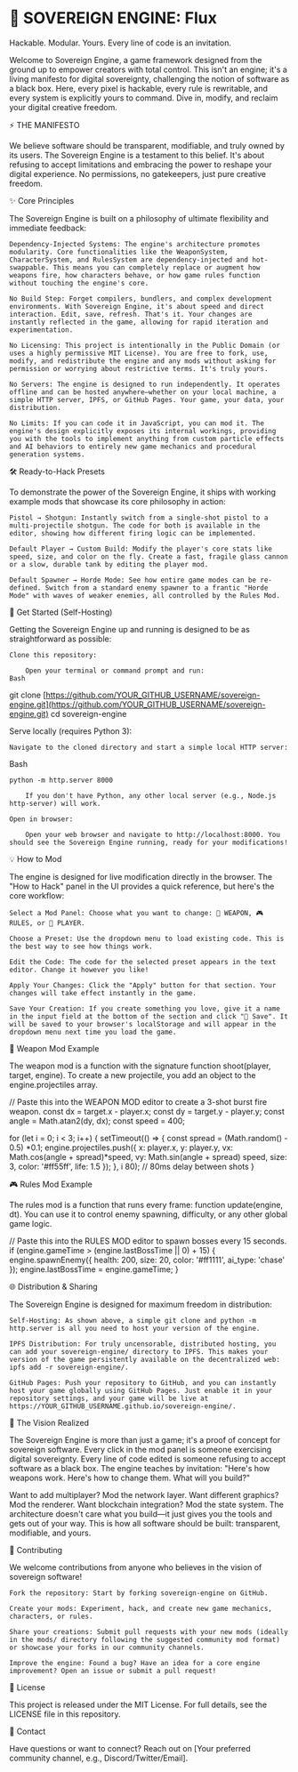 # 🚀 SOVEREIGN ENGINE: Flux

Hackable. Modular. Yours. Every line of code is an invitation.

Welcome to Sovereign Engine, a game framework designed from the ground up to empower creators with total control. This isn't an engine; it's a living manifesto for digital sovereignty, challenging the notion of software as a black box. Here, every pixel is hackable, every rule is rewritable, and every system is explicitly yours to command. Dive in, modify, and reclaim your digital creative freedom.

⚡ THE MANIFESTO

We believe software should be transparent, modifiable, and truly owned by its users. The Sovereign Engine is a testament to this belief. It's about refusing to accept limitations and embracing the power to reshape your digital experience. No permissions, no gatekeepers, just pure creative freedom.

✨ Core Principles

The Sovereign Engine is built on a philosophy of ultimate flexibility and immediate feedback:

    Dependency-Injected Systems: The engine's architecture promotes modularity. Core functionalities like the WeaponSystem, CharacterSystem, and RulesSystem are dependency-injected and hot-swappable. This means you can completely replace or augment how weapons fire, how characters behave, or how game rules function without touching the engine's core.

    No Build Step: Forget compilers, bundlers, and complex development environments. With Sovereign Engine, it's about speed and direct interaction. Edit, save, refresh. That's it. Your changes are instantly reflected in the game, allowing for rapid iteration and experimentation.

    No Licensing: This project is intentionally in the Public Domain (or uses a highly permissive MIT License). You are free to fork, use, modify, and redistribute the engine and any mods without asking for permission or worrying about restrictive terms. It's truly yours.

    No Servers: The engine is designed to run independently. It operates offline and can be hosted anywhere—whether on your local machine, a simple HTTP server, IPFS, or GitHub Pages. Your game, your data, your distribution.

    No Limits: If you can code it in JavaScript, you can mod it. The engine's design explicitly exposes its internal workings, providing you with the tools to implement anything from custom particle effects and AI behaviors to entirely new game mechanics and procedural generation systems.

🛠️ Ready-to-Hack Presets

To demonstrate the power of the Sovereign Engine, it ships with working example mods that showcase its core philosophy in action:

    Pistol → Shotgun: Instantly switch from a single-shot pistol to a multi-projectile shotgun. The code for both is available in the editor, showing how different firing logic can be implemented.

    Default Player → Custom Build: Modify the player's core stats like speed, size, and color on the fly. Create a fast, fragile glass cannon or a slow, durable tank by editing the player mod.

    Default Spawner → Horde Mode: See how entire game modes can be re-defined. Switch from a standard enemy spawner to a frantic "Horde Mode" with waves of weaker enemies, all controlled by the Rules Mod.

🚀 Get Started (Self-Hosting)

Getting the Sovereign Engine up and running is designed to be as straightforward as possible:

    Clone this repository:

        Open your terminal or command prompt and run:
    Bash

git clone [https://github.com/YOUR_GITHUB_USERNAME/sovereign-engine.git](https://github.com/YOUR_GITHUB_USERNAME/sovereign-engine.git)
cd sovereign-engine

Serve locally (requires Python 3):

    Navigate to the cloned directory and start a simple local HTTP server:

Bash

    python -m http.server 8000

        If you don't have Python, any other local server (e.g., Node.js http-server) will work.

    Open in browser:

        Open your web browser and navigate to http://localhost:8000. You should see the Sovereign Engine running, ready for your modifications!

💡 How to Mod

The engine is designed for live modification directly in the browser. The "How to Hack" panel in the UI provides a quick reference, but here's the core workflow:

    Select a Mod Panel: Choose what you want to change: 🔫 WEAPON, 🎮 RULES, or 🧍 PLAYER.

    Choose a Preset: Use the dropdown menu to load existing code. This is the best way to see how things work.

    Edit the Code: The code for the selected preset appears in the text editor. Change it however you like!

    Apply Your Changes: Click the "Apply" button for that section. Your changes will take effect instantly in the game.

    Save Your Creation: If you create something you love, give it a name in the input field at the bottom of the section and click "💾 Save". It will be saved to your browser's localStorage and will appear in the dropdown menu next time you load the game.

🔫 Weapon Mod Example

The weapon mod is a function with the signature function shoot(player, target, engine). To create a new projectile, you add an object to the engine.projectiles array.

// Paste this into the WEAPON MOD editor to create a 3-shot burst fire weapon.
const dx = target.x - player.x;
const dy = target.y - player.y;
const angle = Math.atan2(dy, dx);
const speed = 400;

for (let i = 0; i < 3; i++) {
  setTimeout(() => {
    const spread = (Math.random() - 0.5) *0.1;
    engine.projectiles.push({
      x: player.x, y: player.y,
      vx: Math.cos(angle + spread)*speed,
      vy: Math.sin(angle + spread) speed,
      size: 3, color: '#ff55ff', life: 1.5
    });
  }, i 80); // 80ms delay between shots
}

🎮 Rules Mod Example

The rules mod is a function that runs every frame: function update(engine, dt). You can use it to control enemy spawning, difficulty, or any other global game logic.

// Paste this into the RULES MOD editor to spawn bosses every 15 seconds.
if (engine.gameTime > (engine.lastBossTime || 0) + 15) {
  engine.spawnEnemy({
    health: 200,
    size: 20,
    color: '#ff1111',
    ai_type: 'chase'
  });
  engine.lastBossTime = engine.gameTime;
}

🌐 Distribution & Sharing

The Sovereign Engine is designed for maximum freedom in distribution:

    Self-Hosting: As shown above, a simple git clone and python -m http.server is all you need to host your version of the engine.

    IPFS Distribution: For truly uncensorable, distributed hosting, you can add your sovereign-engine/ directory to IPFS. This makes your version of the game persistently available on the decentralized web: ipfs add -r sovereign-engine/.

    GitHub Pages: Push your repository to GitHub, and you can instantly host your game globally using GitHub Pages. Just enable it in your repository settings, and your game will be live at https://YOUR_GITHUB_USERNAME.github.io/sovereign-engine/.

🔮 The Vision Realized

The Sovereign Engine is more than just a game; it's a proof of concept for sovereign software. Every click in the mod panel is someone exercising digital sovereignty. Every line of code edited is someone refusing to accept software as a black box. The engine teaches by invitation: "Here's how weapons work. Here's how to change them. What will you build?"

Want to add multiplayer? Mod the network layer. Want different graphics? Mod the renderer. Want blockchain integration? Mod the state system. The architecture doesn't care what you build—it just gives you the tools and gets out of your way. This is how all software should be built: transparent, modifiable, and yours.

🤝 Contributing

We welcome contributions from anyone who believes in the vision of sovereign software!

    Fork the repository: Start by forking sovereign-engine on GitHub.

    Create your mods: Experiment, hack, and create new game mechanics, characters, or rules.

    Share your creations: Submit pull requests with your new mods (ideally in the mods/ directory following the suggested community mod format) or showcase your forks in our community channels.

    Improve the engine: Found a bug? Have an idea for a core engine improvement? Open an issue or submit a pull request!

📄 License

This project is released under the MIT License. For full details, see the LICENSE file in this repository.

📧 Contact

Have questions or want to connect? Reach out on [Your preferred community channel, e.g., Discord/Twitter/Email].
